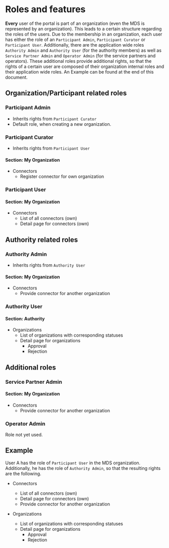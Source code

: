 # Roles and features

**Every** user of the portal is part of an organization (even the MDS is represented by an organization).
This leads to a certain structure regarding the roles of the users.
Due to the membership in an organization, each user has either the role of an `Participant Admin`, `Participant Curator` or `Participant User`.
Additionally, there are the application wide roles `Authority Admin` and `Authority User` (for the authority members) as well as `Service Partner Admin` and `Operator Admin` (for the service partners and operators).
These additional roles provide additional rights, so that the rights of a certain user are composed of their organization internal roles and their application wide roles.
An Example can be found at the end of this document.

## Organization/Participant related roles

### Participant Admin

- Inherits rights from `Participant Curator`
- Default role, when creating a new organization.

### Participant Curator

- Inherits rights from `Participant User`

#### Section: My Organization

- Connectors
  - Register connector for own organization

### Participant User

#### Section: My Organization

- Connectors
  - List of all connectors (own)
  - Detail page for connectors (own)

## Authority related roles

### Authority Admin

- Inherits rights from `Authority User`

#### Section: My Organization

- Connectors
  - Provide connector for another organization

### Authority User

#### Section: Authority

- Organizations
  - List of organizations with corresponding statuses
  - Detail page for organizations
    - Approval
    - Rejection

## Additional roles

### Service Partner Admin

#### Section: My Organization

- Connectors
  - Provide connector for another organization

### Operator Admin

Role not yet used.


## Example

User A has the role of `Participant User` in the MDS organization. Additionally, he has the role of `Authority Admin`, so that the resulting rights are the following.

- Connectors
  - List of all connectors (own)
  - Detail page for connectors (own)
  - Provide connector for another organization

- Organizations
  - List of organizations with corresponding statuses
  - Detail page for organizations
    - Approval
    - Rejection